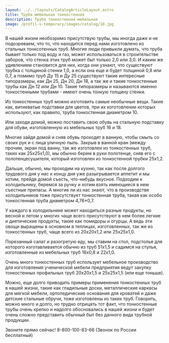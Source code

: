 ```yaml
---
layout: ../../layouts/CatalogArticleLayout.astro
title: Труба мебельная тонкостенная
description: Труба тонкостенная мебельная
image: /profil-s-temporary/images/catalog/10.jpg
---
```


В нашей жизни необозримо присутствую трубы, мы иногда даже и не подозреваем, что то, что находится перед нами изготовлено из стальных тонксотенных труб. Многие люди привыкли думать, что труба бывает только под воду и газ, может использоваться в строительстве заборов, что стенка этих труб может быт только 2,0 или 3,0. И каким же удивлением становится для них, когда они узнают, что существуют трубка с толщиной стенки 1,0, а если она еще и будет толщиной 0,8 или 0,7, а помимо труб Ду 15 и Ду 25 существуют такие интересные типоразмеры, как Дн 25, Дн 20, Дн 18, а так же и такие тонкостенные трубы как Дн 12 или Дн 10. Такие типоразмеры и называются именно тонкостенными трубами - имеют очень тонкую толщину стенки.

Из тонкостенных труб можно изготовить самые необычные вещи. Такие как, витиеватые подставки для цветов, при их изготовлении которых используют, как правило, труба тонкостенная диаметром 10.

Или заходя домой, можно поставить свою обувь на стальную подставку для обуви, изготовленную из мебельных труб 16 и 18.

Многие зайдя домой и сняв обувь проходят в ванную, чтобы смыть со своих рук и с лица уличную пыль. Закрыв в ванной кран (между прочим, экран под ванну, так же изготовлен из тонкостенных труб, таких как 25х25х1,0), мы обычно берем в руки полотенце, сняв его с полотенцесушителя, который изготовлен из тонкостенной трубки 25х1,2.

Дальше, обычно, мы проходим на кухню, так как после долгого трудового дня у нас к концу дня уже разыгрывается аппетит и мы хотим, прейдя домой съесть, что-нибудь вкусное. Подходим к холодильнику, беремся за ручку и хотим взять имеющиеся в нем съестные припасы. А многие ли из нас знают, что в производстве холодильников тоже присутствует тонкостенная труба, такая как особо тонкостенная труба диаметром 4,76\*0,7.

У каждого в холодильнике может находиться разные продукты, но весной и летом у многих чаще всего присутствуют в нем более легкие и диетические продукты, такие как помидоры и огурцы. А ведь эти овощи выращены в основном в теплицах, изготовленных, так же из тонкостенных труб, чаще всего из 20х20х1,2 или 25х25х1,0.

Порезанный салат и разогретую еду, мы ставим на стол, подстолье для которого изготавливается обычно из труб 51х1,5 и садимся на стулья, изготовленные из мебельных труб 16x0,8 и 22x1,0.

Очень много тонкостенных труб использует мебельное производство для изготовления ученической мебели предприятия ведут закупку тонкостенных профильных труб 20x20x1,5 и 25x25x1,5 (или еще тоньше).

Можно, еще долго приводить примеры применения тонкостенных труб в нашей жизни, такие как гладильные доски, металлические каркасы для мягкой мебели, ортопедические основания для кроватей и даже детские стальные обручи, тоже изготовлены из таких труб. Говорить, можно много и долго, но трудно отрицать тот факт, что тонкостенные трубы очень крепко и надолго обосновались в нашей жизни и будет очень сложно представить обычный быт без данного вида трубной продукции.

Звоните прямо сейчас! 8-800-100-83-66 (Звонок по России бесплатный)
